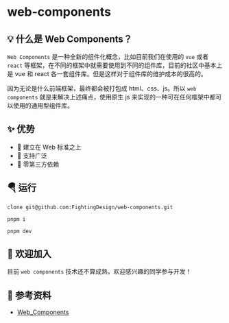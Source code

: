 # web-components

## 💡 什么是 Web Components？

`Web Components` 是一种全新的组件化概念，比如目前我们在使用的 `vue` 或者 `react` 等框架，在不同的框架中就需要使用到不同的组件库，目前的社区中基本上是 vue 和 react 各一套组件库。但是这样对于组件库的维护成本的很高的。

因为无论是什么前端框架，最终都会被打包成 html、css、js。所以 `web components` 就是来解决上述痛点，使用原生 js 来实现的一种可在任何框架中都可以使用的通用型组件库。

## ✨ 优势

- 💪 建立在 Web 标准之上
- 🐆 支持广泛
- 🦩 零第三方依赖

## 🪂 运行

```shell
clone git@github.com:FightingDesign/web-components.git

pnpm i

pnpm dev
```

## 🤟 欢迎加入

目前 `web components` 技术还不算成熟，欢迎感兴趣的同学参与开发！

## 🚀 参考资料

- [Web_Components](https://developer.mozilla.org/zh-CN/docs/Web/Web_Components)
